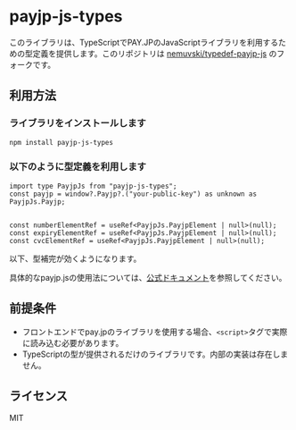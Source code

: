 # payjp-js-types

このライブラリは、TypeScriptでPAY.JPのJavaScriptライブラリを利用するための型定義を提供します。このリポジトリは [nemuvski/typedef-payjp-js](https://github.com/nemuvski/typedef-payjp-js) のフォークです。

## 利用方法

### ライブラリをインストールします

```bash
npm install payjp-js-types
```

### 以下のように型定義を利用します

```tsx
import type PayjpJs from "payjp-js-types";
const payjp = window?.Payjp?.("your-public-key") as unknown as PayjpJs.Payjp;


const numberElementRef = useRef<PayjpJs.PayjpElement | null>(null);
const expiryElementRef = useRef<PayjpJs.PayjpElement | null>(null);
const cvcElementRef = useRef<PayjpJs.PayjpElement | null>(null);
```

以下、型補完が効くようになります。

具体的なpayjp.jsの使用法については、[公式ドキュメント](https://pay.jp/docs/payjs)を参照してください。

## 前提条件

* フロントエンドでpay.jpのライブラリを使用する場合、`<script>`タグで実際に読み込む必要があります。
* TypeScriptの型が提供されるだけのライブラリです。内部の実装は存在しません。

## ライセンス

MIT
